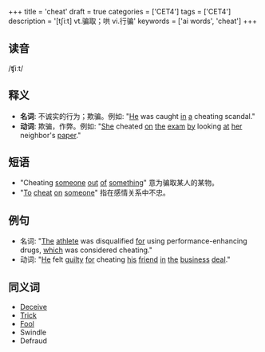+++
title = 'cheat'
draft = true
categories = ['CET4']
tags = ['CET4']
description = '[t∫iːt] vt.骗取；哄 vi.行骗'
keywords = ['ai words', 'cheat']
+++

## 读音
/ʧiːt/

## 释义
- **名词**: 不诚实的行为；欺骗。例如: "[He](/post/he/) was caught [in](/post/in/) [a](/post/a/) cheating scandal."
- **动词**: 欺骗，作弊。例如: "[She](/post/she/) cheated [on](/post/on/) [the](/post/the/) [exam](/post/exam/) [by](/post/by/) looking [at](/post/at/) [her](/post/her/) neighbor's [paper](/post/paper/)."

## 短语
- "Cheating [someone](/post/someone/) [out](/post/out/) [of](/post/of/) [something](/post/something/)" 意为骗取某人的某物。
- "[To](/post/to/) [cheat](/post/cheat/) [on](/post/on/) [someone](/post/someone/)" 指在感情关系中不忠。

## 例句
- 名词: "[The](/post/the/) [athlete](/post/athlete/) was disqualified [for](/post/for/) using performance-enhancing drugs, [which](/post/which/) was considered cheating."
- 动词: "[He](/post/he/) felt [guilty](/post/guilty/) [for](/post/for/) cheating [his](/post/his/) [friend](/post/friend/) [in](/post/in/) [the](/post/the/) [business](/post/business/) [deal](/post/deal/)."

## 同义词
- [Deceive](/post/deceive/)
- [Trick](/post/trick/)
- [Fool](/post/fool/)
- Swindle
- Defraud
